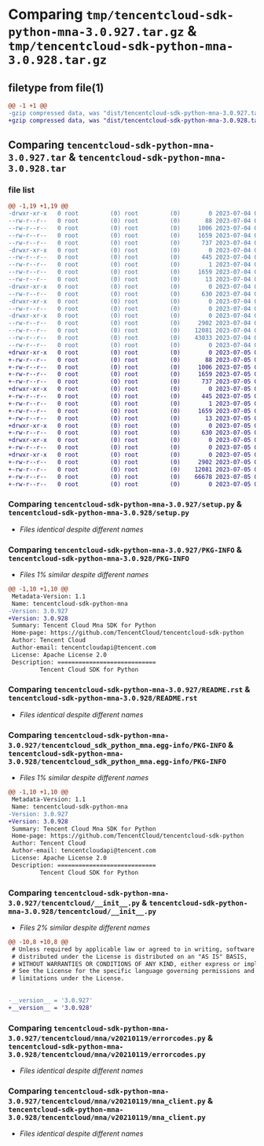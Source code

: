 # Comparing `tmp/tencentcloud-sdk-python-mna-3.0.927.tar.gz` & `tmp/tencentcloud-sdk-python-mna-3.0.928.tar.gz`

## filetype from file(1)

```diff
@@ -1 +1 @@
-gzip compressed data, was "dist/tencentcloud-sdk-python-mna-3.0.927.tar", last modified: Tue Jul  4 00:25:50 2023, max compression
+gzip compressed data, was "dist/tencentcloud-sdk-python-mna-3.0.928.tar", last modified: Wed Jul  5 00:29:39 2023, max compression
```

## Comparing `tencentcloud-sdk-python-mna-3.0.927.tar` & `tencentcloud-sdk-python-mna-3.0.928.tar`

### file list

```diff
@@ -1,19 +1,19 @@
-drwxr-xr-x   0 root         (0) root         (0)        0 2023-07-04 00:25:50.000000 tencentcloud-sdk-python-mna-3.0.927/
--rw-r--r--   0 root         (0) root         (0)       88 2023-07-04 00:25:50.000000 tencentcloud-sdk-python-mna-3.0.927/setup.cfg
--rw-r--r--   0 root         (0) root         (0)     1006 2023-07-04 00:25:50.000000 tencentcloud-sdk-python-mna-3.0.927/setup.py
--rw-r--r--   0 root         (0) root         (0)     1659 2023-07-04 00:25:50.000000 tencentcloud-sdk-python-mna-3.0.927/PKG-INFO
--rw-r--r--   0 root         (0) root         (0)      737 2023-07-04 00:25:50.000000 tencentcloud-sdk-python-mna-3.0.927/README.rst
-drwxr-xr-x   0 root         (0) root         (0)        0 2023-07-04 00:25:50.000000 tencentcloud-sdk-python-mna-3.0.927/tencentcloud_sdk_python_mna.egg-info/
--rw-r--r--   0 root         (0) root         (0)      445 2023-07-04 00:25:50.000000 tencentcloud-sdk-python-mna-3.0.927/tencentcloud_sdk_python_mna.egg-info/SOURCES.txt
--rw-r--r--   0 root         (0) root         (0)        1 2023-07-04 00:25:50.000000 tencentcloud-sdk-python-mna-3.0.927/tencentcloud_sdk_python_mna.egg-info/dependency_links.txt
--rw-r--r--   0 root         (0) root         (0)     1659 2023-07-04 00:25:50.000000 tencentcloud-sdk-python-mna-3.0.927/tencentcloud_sdk_python_mna.egg-info/PKG-INFO
--rw-r--r--   0 root         (0) root         (0)       13 2023-07-04 00:25:50.000000 tencentcloud-sdk-python-mna-3.0.927/tencentcloud_sdk_python_mna.egg-info/top_level.txt
-drwxr-xr-x   0 root         (0) root         (0)        0 2023-07-04 00:25:50.000000 tencentcloud-sdk-python-mna-3.0.927/tencentcloud/
--rw-r--r--   0 root         (0) root         (0)      630 2023-07-04 00:25:50.000000 tencentcloud-sdk-python-mna-3.0.927/tencentcloud/__init__.py
-drwxr-xr-x   0 root         (0) root         (0)        0 2023-07-04 00:25:50.000000 tencentcloud-sdk-python-mna-3.0.927/tencentcloud/mna/
--rw-r--r--   0 root         (0) root         (0)        0 2023-07-04 00:25:50.000000 tencentcloud-sdk-python-mna-3.0.927/tencentcloud/mna/__init__.py
-drwxr-xr-x   0 root         (0) root         (0)        0 2023-07-04 00:25:50.000000 tencentcloud-sdk-python-mna-3.0.927/tencentcloud/mna/v20210119/
--rw-r--r--   0 root         (0) root         (0)     2902 2023-07-04 00:25:50.000000 tencentcloud-sdk-python-mna-3.0.927/tencentcloud/mna/v20210119/errorcodes.py
--rw-r--r--   0 root         (0) root         (0)    12081 2023-07-04 00:25:50.000000 tencentcloud-sdk-python-mna-3.0.927/tencentcloud/mna/v20210119/mna_client.py
--rw-r--r--   0 root         (0) root         (0)    43033 2023-07-04 00:25:50.000000 tencentcloud-sdk-python-mna-3.0.927/tencentcloud/mna/v20210119/models.py
--rw-r--r--   0 root         (0) root         (0)        0 2023-07-04 00:25:50.000000 tencentcloud-sdk-python-mna-3.0.927/tencentcloud/mna/v20210119/__init__.py
+drwxr-xr-x   0 root         (0) root         (0)        0 2023-07-05 00:29:39.000000 tencentcloud-sdk-python-mna-3.0.928/
+-rw-r--r--   0 root         (0) root         (0)       88 2023-07-05 00:29:39.000000 tencentcloud-sdk-python-mna-3.0.928/setup.cfg
+-rw-r--r--   0 root         (0) root         (0)     1006 2023-07-05 00:29:39.000000 tencentcloud-sdk-python-mna-3.0.928/setup.py
+-rw-r--r--   0 root         (0) root         (0)     1659 2023-07-05 00:29:39.000000 tencentcloud-sdk-python-mna-3.0.928/PKG-INFO
+-rw-r--r--   0 root         (0) root         (0)      737 2023-07-05 00:29:39.000000 tencentcloud-sdk-python-mna-3.0.928/README.rst
+drwxr-xr-x   0 root         (0) root         (0)        0 2023-07-05 00:29:39.000000 tencentcloud-sdk-python-mna-3.0.928/tencentcloud_sdk_python_mna.egg-info/
+-rw-r--r--   0 root         (0) root         (0)      445 2023-07-05 00:29:39.000000 tencentcloud-sdk-python-mna-3.0.928/tencentcloud_sdk_python_mna.egg-info/SOURCES.txt
+-rw-r--r--   0 root         (0) root         (0)        1 2023-07-05 00:29:39.000000 tencentcloud-sdk-python-mna-3.0.928/tencentcloud_sdk_python_mna.egg-info/dependency_links.txt
+-rw-r--r--   0 root         (0) root         (0)     1659 2023-07-05 00:29:39.000000 tencentcloud-sdk-python-mna-3.0.928/tencentcloud_sdk_python_mna.egg-info/PKG-INFO
+-rw-r--r--   0 root         (0) root         (0)       13 2023-07-05 00:29:39.000000 tencentcloud-sdk-python-mna-3.0.928/tencentcloud_sdk_python_mna.egg-info/top_level.txt
+drwxr-xr-x   0 root         (0) root         (0)        0 2023-07-05 00:29:39.000000 tencentcloud-sdk-python-mna-3.0.928/tencentcloud/
+-rw-r--r--   0 root         (0) root         (0)      630 2023-07-05 00:29:39.000000 tencentcloud-sdk-python-mna-3.0.928/tencentcloud/__init__.py
+drwxr-xr-x   0 root         (0) root         (0)        0 2023-07-05 00:29:39.000000 tencentcloud-sdk-python-mna-3.0.928/tencentcloud/mna/
+-rw-r--r--   0 root         (0) root         (0)        0 2023-07-05 00:29:39.000000 tencentcloud-sdk-python-mna-3.0.928/tencentcloud/mna/__init__.py
+drwxr-xr-x   0 root         (0) root         (0)        0 2023-07-05 00:29:39.000000 tencentcloud-sdk-python-mna-3.0.928/tencentcloud/mna/v20210119/
+-rw-r--r--   0 root         (0) root         (0)     2902 2023-07-05 00:29:39.000000 tencentcloud-sdk-python-mna-3.0.928/tencentcloud/mna/v20210119/errorcodes.py
+-rw-r--r--   0 root         (0) root         (0)    12081 2023-07-05 00:29:39.000000 tencentcloud-sdk-python-mna-3.0.928/tencentcloud/mna/v20210119/mna_client.py
+-rw-r--r--   0 root         (0) root         (0)    66678 2023-07-05 00:29:39.000000 tencentcloud-sdk-python-mna-3.0.928/tencentcloud/mna/v20210119/models.py
+-rw-r--r--   0 root         (0) root         (0)        0 2023-07-05 00:29:39.000000 tencentcloud-sdk-python-mna-3.0.928/tencentcloud/mna/v20210119/__init__.py
```

### Comparing `tencentcloud-sdk-python-mna-3.0.927/setup.py` & `tencentcloud-sdk-python-mna-3.0.928/setup.py`

 * *Files identical despite different names*

### Comparing `tencentcloud-sdk-python-mna-3.0.927/PKG-INFO` & `tencentcloud-sdk-python-mna-3.0.928/PKG-INFO`

 * *Files 1% similar despite different names*

```diff
@@ -1,10 +1,10 @@
 Metadata-Version: 1.1
 Name: tencentcloud-sdk-python-mna
-Version: 3.0.927
+Version: 3.0.928
 Summary: Tencent Cloud Mna SDK for Python
 Home-page: https://github.com/TencentCloud/tencentcloud-sdk-python
 Author: Tencent Cloud
 Author-email: tencentcloudapi@tencent.com
 License: Apache License 2.0
 Description: ============================
         Tencent Cloud SDK for Python
```

### Comparing `tencentcloud-sdk-python-mna-3.0.927/README.rst` & `tencentcloud-sdk-python-mna-3.0.928/README.rst`

 * *Files identical despite different names*

### Comparing `tencentcloud-sdk-python-mna-3.0.927/tencentcloud_sdk_python_mna.egg-info/PKG-INFO` & `tencentcloud-sdk-python-mna-3.0.928/tencentcloud_sdk_python_mna.egg-info/PKG-INFO`

 * *Files 1% similar despite different names*

```diff
@@ -1,10 +1,10 @@
 Metadata-Version: 1.1
 Name: tencentcloud-sdk-python-mna
-Version: 3.0.927
+Version: 3.0.928
 Summary: Tencent Cloud Mna SDK for Python
 Home-page: https://github.com/TencentCloud/tencentcloud-sdk-python
 Author: Tencent Cloud
 Author-email: tencentcloudapi@tencent.com
 License: Apache License 2.0
 Description: ============================
         Tencent Cloud SDK for Python
```

### Comparing `tencentcloud-sdk-python-mna-3.0.927/tencentcloud/__init__.py` & `tencentcloud-sdk-python-mna-3.0.928/tencentcloud/__init__.py`

 * *Files 2% similar despite different names*

```diff
@@ -10,8 +10,8 @@
 # Unless required by applicable law or agreed to in writing, software
 # distributed under the License is distributed on an "AS IS" BASIS,
 # WITHOUT WARRANTIES OR CONDITIONS OF ANY KIND, either express or implied.
 # See the License for the specific language governing permissions and
 # limitations under the License.
 
 
-__version__ = '3.0.927'
+__version__ = '3.0.928'
```

### Comparing `tencentcloud-sdk-python-mna-3.0.927/tencentcloud/mna/v20210119/errorcodes.py` & `tencentcloud-sdk-python-mna-3.0.928/tencentcloud/mna/v20210119/errorcodes.py`

 * *Files identical despite different names*

### Comparing `tencentcloud-sdk-python-mna-3.0.927/tencentcloud/mna/v20210119/mna_client.py` & `tencentcloud-sdk-python-mna-3.0.928/tencentcloud/mna/v20210119/mna_client.py`

 * *Files identical despite different names*

